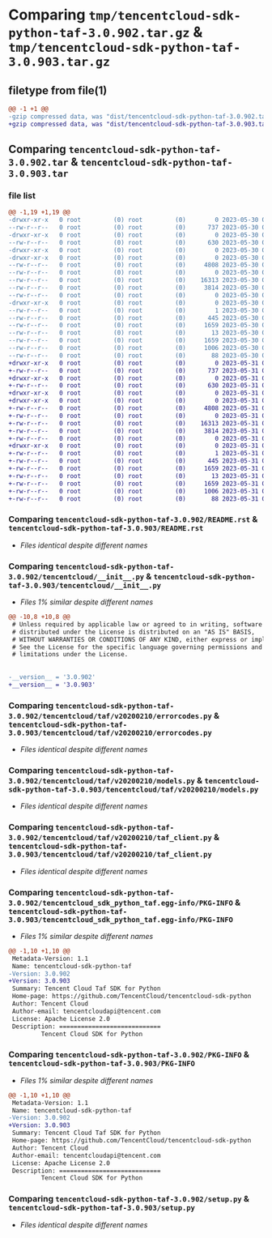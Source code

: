 # Comparing `tmp/tencentcloud-sdk-python-taf-3.0.902.tar.gz` & `tmp/tencentcloud-sdk-python-taf-3.0.903.tar.gz`

## filetype from file(1)

```diff
@@ -1 +1 @@
-gzip compressed data, was "dist/tencentcloud-sdk-python-taf-3.0.902.tar", last modified: Tue May 30 00:31:59 2023, max compression
+gzip compressed data, was "dist/tencentcloud-sdk-python-taf-3.0.903.tar", last modified: Wed May 31 02:20:02 2023, max compression
```

## Comparing `tencentcloud-sdk-python-taf-3.0.902.tar` & `tencentcloud-sdk-python-taf-3.0.903.tar`

### file list

```diff
@@ -1,19 +1,19 @@
-drwxr-xr-x   0 root         (0) root         (0)        0 2023-05-30 00:31:59.000000 tencentcloud-sdk-python-taf-3.0.902/
--rw-r--r--   0 root         (0) root         (0)      737 2023-05-30 00:31:59.000000 tencentcloud-sdk-python-taf-3.0.902/README.rst
-drwxr-xr-x   0 root         (0) root         (0)        0 2023-05-30 00:31:59.000000 tencentcloud-sdk-python-taf-3.0.902/tencentcloud/
--rw-r--r--   0 root         (0) root         (0)      630 2023-05-30 00:31:59.000000 tencentcloud-sdk-python-taf-3.0.902/tencentcloud/__init__.py
-drwxr-xr-x   0 root         (0) root         (0)        0 2023-05-30 00:31:59.000000 tencentcloud-sdk-python-taf-3.0.902/tencentcloud/taf/
-drwxr-xr-x   0 root         (0) root         (0)        0 2023-05-30 00:31:59.000000 tencentcloud-sdk-python-taf-3.0.902/tencentcloud/taf/v20200210/
--rw-r--r--   0 root         (0) root         (0)     4808 2023-05-30 00:31:59.000000 tencentcloud-sdk-python-taf-3.0.902/tencentcloud/taf/v20200210/errorcodes.py
--rw-r--r--   0 root         (0) root         (0)        0 2023-05-30 00:31:59.000000 tencentcloud-sdk-python-taf-3.0.902/tencentcloud/taf/v20200210/__init__.py
--rw-r--r--   0 root         (0) root         (0)    16313 2023-05-30 00:31:59.000000 tencentcloud-sdk-python-taf-3.0.902/tencentcloud/taf/v20200210/models.py
--rw-r--r--   0 root         (0) root         (0)     3814 2023-05-30 00:31:59.000000 tencentcloud-sdk-python-taf-3.0.902/tencentcloud/taf/v20200210/taf_client.py
--rw-r--r--   0 root         (0) root         (0)        0 2023-05-30 00:31:59.000000 tencentcloud-sdk-python-taf-3.0.902/tencentcloud/taf/__init__.py
-drwxr-xr-x   0 root         (0) root         (0)        0 2023-05-30 00:31:59.000000 tencentcloud-sdk-python-taf-3.0.902/tencentcloud_sdk_python_taf.egg-info/
--rw-r--r--   0 root         (0) root         (0)        1 2023-05-30 00:31:59.000000 tencentcloud-sdk-python-taf-3.0.902/tencentcloud_sdk_python_taf.egg-info/dependency_links.txt
--rw-r--r--   0 root         (0) root         (0)      445 2023-05-30 00:31:59.000000 tencentcloud-sdk-python-taf-3.0.902/tencentcloud_sdk_python_taf.egg-info/SOURCES.txt
--rw-r--r--   0 root         (0) root         (0)     1659 2023-05-30 00:31:59.000000 tencentcloud-sdk-python-taf-3.0.902/tencentcloud_sdk_python_taf.egg-info/PKG-INFO
--rw-r--r--   0 root         (0) root         (0)       13 2023-05-30 00:31:59.000000 tencentcloud-sdk-python-taf-3.0.902/tencentcloud_sdk_python_taf.egg-info/top_level.txt
--rw-r--r--   0 root         (0) root         (0)     1659 2023-05-30 00:31:59.000000 tencentcloud-sdk-python-taf-3.0.902/PKG-INFO
--rw-r--r--   0 root         (0) root         (0)     1006 2023-05-30 00:31:59.000000 tencentcloud-sdk-python-taf-3.0.902/setup.py
--rw-r--r--   0 root         (0) root         (0)       88 2023-05-30 00:31:59.000000 tencentcloud-sdk-python-taf-3.0.902/setup.cfg
+drwxr-xr-x   0 root         (0) root         (0)        0 2023-05-31 02:20:02.000000 tencentcloud-sdk-python-taf-3.0.903/
+-rw-r--r--   0 root         (0) root         (0)      737 2023-05-31 02:20:02.000000 tencentcloud-sdk-python-taf-3.0.903/README.rst
+drwxr-xr-x   0 root         (0) root         (0)        0 2023-05-31 02:20:02.000000 tencentcloud-sdk-python-taf-3.0.903/tencentcloud/
+-rw-r--r--   0 root         (0) root         (0)      630 2023-05-31 02:20:02.000000 tencentcloud-sdk-python-taf-3.0.903/tencentcloud/__init__.py
+drwxr-xr-x   0 root         (0) root         (0)        0 2023-05-31 02:20:02.000000 tencentcloud-sdk-python-taf-3.0.903/tencentcloud/taf/
+drwxr-xr-x   0 root         (0) root         (0)        0 2023-05-31 02:20:02.000000 tencentcloud-sdk-python-taf-3.0.903/tencentcloud/taf/v20200210/
+-rw-r--r--   0 root         (0) root         (0)     4808 2023-05-31 02:20:02.000000 tencentcloud-sdk-python-taf-3.0.903/tencentcloud/taf/v20200210/errorcodes.py
+-rw-r--r--   0 root         (0) root         (0)        0 2023-05-31 02:20:02.000000 tencentcloud-sdk-python-taf-3.0.903/tencentcloud/taf/v20200210/__init__.py
+-rw-r--r--   0 root         (0) root         (0)    16313 2023-05-31 02:20:02.000000 tencentcloud-sdk-python-taf-3.0.903/tencentcloud/taf/v20200210/models.py
+-rw-r--r--   0 root         (0) root         (0)     3814 2023-05-31 02:20:02.000000 tencentcloud-sdk-python-taf-3.0.903/tencentcloud/taf/v20200210/taf_client.py
+-rw-r--r--   0 root         (0) root         (0)        0 2023-05-31 02:20:02.000000 tencentcloud-sdk-python-taf-3.0.903/tencentcloud/taf/__init__.py
+drwxr-xr-x   0 root         (0) root         (0)        0 2023-05-31 02:20:02.000000 tencentcloud-sdk-python-taf-3.0.903/tencentcloud_sdk_python_taf.egg-info/
+-rw-r--r--   0 root         (0) root         (0)        1 2023-05-31 02:20:02.000000 tencentcloud-sdk-python-taf-3.0.903/tencentcloud_sdk_python_taf.egg-info/dependency_links.txt
+-rw-r--r--   0 root         (0) root         (0)      445 2023-05-31 02:20:02.000000 tencentcloud-sdk-python-taf-3.0.903/tencentcloud_sdk_python_taf.egg-info/SOURCES.txt
+-rw-r--r--   0 root         (0) root         (0)     1659 2023-05-31 02:20:02.000000 tencentcloud-sdk-python-taf-3.0.903/tencentcloud_sdk_python_taf.egg-info/PKG-INFO
+-rw-r--r--   0 root         (0) root         (0)       13 2023-05-31 02:20:02.000000 tencentcloud-sdk-python-taf-3.0.903/tencentcloud_sdk_python_taf.egg-info/top_level.txt
+-rw-r--r--   0 root         (0) root         (0)     1659 2023-05-31 02:20:02.000000 tencentcloud-sdk-python-taf-3.0.903/PKG-INFO
+-rw-r--r--   0 root         (0) root         (0)     1006 2023-05-31 02:20:02.000000 tencentcloud-sdk-python-taf-3.0.903/setup.py
+-rw-r--r--   0 root         (0) root         (0)       88 2023-05-31 02:20:02.000000 tencentcloud-sdk-python-taf-3.0.903/setup.cfg
```

### Comparing `tencentcloud-sdk-python-taf-3.0.902/README.rst` & `tencentcloud-sdk-python-taf-3.0.903/README.rst`

 * *Files identical despite different names*

### Comparing `tencentcloud-sdk-python-taf-3.0.902/tencentcloud/__init__.py` & `tencentcloud-sdk-python-taf-3.0.903/tencentcloud/__init__.py`

 * *Files 1% similar despite different names*

```diff
@@ -10,8 +10,8 @@
 # Unless required by applicable law or agreed to in writing, software
 # distributed under the License is distributed on an "AS IS" BASIS,
 # WITHOUT WARRANTIES OR CONDITIONS OF ANY KIND, either express or implied.
 # See the License for the specific language governing permissions and
 # limitations under the License.
 
 
-__version__ = '3.0.902'
+__version__ = '3.0.903'
```

### Comparing `tencentcloud-sdk-python-taf-3.0.902/tencentcloud/taf/v20200210/errorcodes.py` & `tencentcloud-sdk-python-taf-3.0.903/tencentcloud/taf/v20200210/errorcodes.py`

 * *Files identical despite different names*

### Comparing `tencentcloud-sdk-python-taf-3.0.902/tencentcloud/taf/v20200210/models.py` & `tencentcloud-sdk-python-taf-3.0.903/tencentcloud/taf/v20200210/models.py`

 * *Files identical despite different names*

### Comparing `tencentcloud-sdk-python-taf-3.0.902/tencentcloud/taf/v20200210/taf_client.py` & `tencentcloud-sdk-python-taf-3.0.903/tencentcloud/taf/v20200210/taf_client.py`

 * *Files identical despite different names*

### Comparing `tencentcloud-sdk-python-taf-3.0.902/tencentcloud_sdk_python_taf.egg-info/PKG-INFO` & `tencentcloud-sdk-python-taf-3.0.903/tencentcloud_sdk_python_taf.egg-info/PKG-INFO`

 * *Files 1% similar despite different names*

```diff
@@ -1,10 +1,10 @@
 Metadata-Version: 1.1
 Name: tencentcloud-sdk-python-taf
-Version: 3.0.902
+Version: 3.0.903
 Summary: Tencent Cloud Taf SDK for Python
 Home-page: https://github.com/TencentCloud/tencentcloud-sdk-python
 Author: Tencent Cloud
 Author-email: tencentcloudapi@tencent.com
 License: Apache License 2.0
 Description: ============================
         Tencent Cloud SDK for Python
```

### Comparing `tencentcloud-sdk-python-taf-3.0.902/PKG-INFO` & `tencentcloud-sdk-python-taf-3.0.903/PKG-INFO`

 * *Files 1% similar despite different names*

```diff
@@ -1,10 +1,10 @@
 Metadata-Version: 1.1
 Name: tencentcloud-sdk-python-taf
-Version: 3.0.902
+Version: 3.0.903
 Summary: Tencent Cloud Taf SDK for Python
 Home-page: https://github.com/TencentCloud/tencentcloud-sdk-python
 Author: Tencent Cloud
 Author-email: tencentcloudapi@tencent.com
 License: Apache License 2.0
 Description: ============================
         Tencent Cloud SDK for Python
```

### Comparing `tencentcloud-sdk-python-taf-3.0.902/setup.py` & `tencentcloud-sdk-python-taf-3.0.903/setup.py`

 * *Files identical despite different names*

